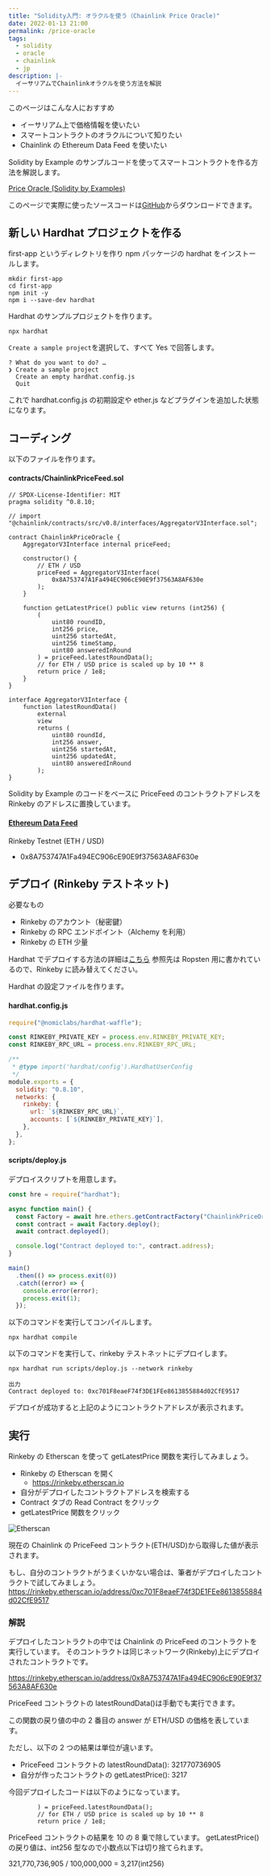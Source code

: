 ```yaml
---
title: "Solidity入門: オラクルを使う（Chainlink Price Oracle)"
date: 2022-01-13 21:00
permalink: /price-oracle
tags:
  - solidity
  - oracle
  - chainlink
  - jp
description: |-
  イーサリアムでChainlinkオラクルを使う方法を解説
---
```


このページはこんな人におすすめ

- イーサリアム上で価格情報を使いたい
- スマートコントラクトのオラクルについて知りたい
- Chainlink の Ethereum Data Feed を使いたい

Solidity by Example のサンプルコードを使ってスマートコントラクトを作る方法を解説します。

[Price Oracle (Solidity by Examples)](https://solidity-by-example.org/defi/chainlink-price-oracle/)

このページで実際に使ったソースコードは[GitHub](https://github.com/smacon-dev/solidity-example/tree/main/price-oracle)からダウンロードできます。

## 新しい Hardhat プロジェクトを作る

first-app というディレクトリを作り
npm パッケージの hardhat をインストールします。

```
mkdir first-app
cd first-app
npm init -y
npm i --save-dev hardhat
```

Hardhat のサンプルプロジェクトを作ります。

```
npx hardhat
```

`Create a sample project`を選択して、すべて Yes で回答します。

```
? What do you want to do? …
❯ Create a sample project
  Create an empty hardhat.config.js
  Quit
```

これで hardhat.config.js の初期設定や ether.js などプラグインを追加した状態になります。

## コーディング

以下のファイルを作ります。

#### contracts/ChainlinkPriceFeed.sol

```solidity
// SPDX-License-Identifier: MIT
pragma solidity ^0.8.10;

// import "@chainlink/contracts/src/v0.8/interfaces/AggregatorV3Interface.sol";

contract ChainlinkPriceOracle {
    AggregatorV3Interface internal priceFeed;

    constructor() {
        // ETH / USD
        priceFeed = AggregatorV3Interface(
            0x8A753747A1Fa494EC906cE90E9f37563A8AF630e
        );
    }

    function getLatestPrice() public view returns (int256) {
        (
            uint80 roundID,
            int256 price,
            uint256 startedAt,
            uint256 timeStamp,
            uint80 answeredInRound
        ) = priceFeed.latestRoundData();
        // for ETH / USD price is scaled up by 10 ** 8
        return price / 1e8;
    }
}

interface AggregatorV3Interface {
    function latestRoundData()
        external
        view
        returns (
            uint80 roundId,
            int256 answer,
            uint256 startedAt,
            uint256 updatedAt,
            uint80 answeredInRound
        );
}
```

Solidity by Example のコードをベースに PriceFeed のコントラクトアドレスを Rinkeby のアドレスに置換しています。

#### [Ethereum Data Feed](https://docs.chain.link/docs/ethereum-addresses/)

Rinkeby Testnet (ETH / USD)

- 0x8A753747A1Fa494EC906cE90E9f37563A8AF630e

## デプロイ (Rinkeby テストネット)

必要なもの

- Rinkeby のアカウント（秘密鍵）
- Rinkeby の RPC エンドポイント（Alchemy を利用）
- Rinkeby の ETH 少量

Hardhat でデプロイする方法の詳細は[こちら](/hardhat)
参照先は Ropsten 用に書かれているので、Rinkeby に読み替えてください。

Hardhat の設定ファイルを作ります。

#### hardhat.config.js

```js
require("@nomiclabs/hardhat-waffle");

const RINKEBY_PRIVATE_KEY = process.env.RINKEBY_PRIVATE_KEY;
const RINKEBY_RPC_URL = process.env.RINKEBY_RPC_URL;

/**
 * @type import('hardhat/config').HardhatUserConfig
 */
module.exports = {
  solidity: "0.8.10",
  networks: {
    rinkeby: {
      url: `${RINKEBY_RPC_URL}`,
      accounts: [`${RINKEBY_PRIVATE_KEY}`],
    },
  },
};
```

#### scripts/deploy.js

デプロイスクリプトを用意します。

```js
const hre = require("hardhat");

async function main() {
  const Factory = await hre.ethers.getContractFactory("ChainlinkPriceOracle");
  const contract = await Factory.deploy();
  await contract.deployed();

  console.log("Contract deployed to:", contract.address);
}

main()
  .then(() => process.exit(0))
  .catch((error) => {
    console.error(error);
    process.exit(1);
  });
```

以下のコマンドを実行してコンパイルします。

```
npx hardhat compile
```

以下のコマンドを実行して、rinkeby テストネットにデプロイします。

```
npx hardhat run scripts/deploy.js --network rinkeby
```

```
出力
Contract deployed to: 0xc701F8eaeF74f3DE1FEe8613855884d02CfE9517
```

デプロイが成功すると上記のようにコントラクトアドレスが表示されます。

## 実行

Rinkeby の Etherscan を使って getLatestPrice 関数を実行してみましょう。

- Rinkeby の Etherscan を開く
  - https://rinkeby.etherscan.io
- 自分がデプロイしたコントラクトアドレスを検索する
- Contract タブの Read Contract をクリック
- getLatestPrice 関数をクリック

![Etherscan](/media/price-oracle/1.png)

現在の Chainlink の PriceFeed コントラクト(ETH/USD)から取得した値が表示されます。

もし、自分のコントラクトがうまくいかない場合は、筆者がデプロイしたコントラクトで試してみましょう。
https://rinkeby.etherscan.io/address/0xc701F8eaeF74f3DE1FEe8613855884d02CfE9517

### 解説

デプロイしたコントラクトの中では Chainlink の PriceFeed のコントラクトを実行しています。
そのコントラクトは同じネットワーク(Rinkeby)上にデプロイされたコントラクトです。

https://rinkeby.etherscan.io/address/0x8A753747A1Fa494EC906cE90E9f37563A8AF630e

PriceFeed コントラクトの latestRoundData()は手動でも実行できます。

この関数の戻り値の中の 2 番目の answer が ETH/USD の価格を表しています。

ただし、以下の 2 つの結果は単位が違います。

- PriceFeed コントラクトの latestRoundData(): 321770736905
- 自分が作ったコントラクトの getLatestPrice(): 3217

今回デプロイしたコードは以下のようになっています。

```
        ) = priceFeed.latestRoundData();
        // for ETH / USD price is scaled up by 10 ** 8
        return price / 1e8;
```

PriceFeed コントラクトの結果を 10 の 8 乗で除しています。
getLatestPrice()の戻り値は、int256 型なので小数点以下は切り捨てられます。

321,770,736,905 / 100,000,000 = 3,217(int256)
